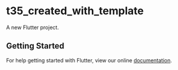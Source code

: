 # t35_created_with_template

A new Flutter project.

## Getting Started

For help getting started with Flutter, view our online
[documentation](http://flutter.io/).
